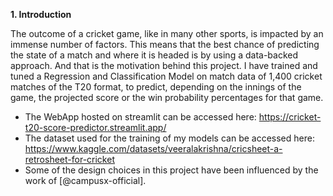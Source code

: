 **1. Introduction**

The outcome of a cricket game, like in many other sports, is impacted by an immense number of factors. This means that the best chance of predicting the state of a match and where it is headed is by using a data-backed approach. And that is the motivation behind this project. I have trained and tuned a Regression and Classification Model on match data of 1,400 cricket matches of the T20 format, to predict, depending on the innings of the game, the projected score or the win probability percentages for that game.

* The WebApp hosted on streamlit can be accessed here: https://cricket-t20-score-predictor.streamlit.app/ <br>
* The dataset used for the training of my models can be accessed here: https://www.kaggle.com/datasets/veeralakrishna/cricsheet-a-retrosheet-for-cricket
* Some of the design choices in this project have been influenced by the work of [@campusx-official].

